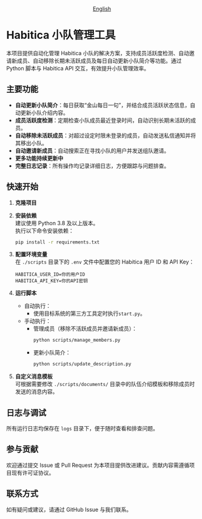 <div align="center">

[English](/README/README_en.md)

</div>

# Habitica 小队管理工具

本项目提供自动化管理 Habitica 小队的解决方案，支持成员活跃度检测、自动邀请新成员、自动移除长期未活跃成员及每日自动更新小队简介等功能。通过 Python 脚本与 Habitica API 交互，有效提升小队管理效率。

## 主要功能

- **自动更新小队简介**：每日获取“金山每日一句”，并结合成员活跃状态信息，自动更新小队介绍内容。
- **成员活跃度检测**：定期检查小队成员最近登录时间，自动识别长期未活跃的成员。
- **自动移除未活跃成员**：对超过设定时限未登录的成员，自动发送私信通知并将其移出小队。
- **自动邀请新成员**：自动搜索正在寻找小队的用户并发送组队邀请。
- **更多功能持续更新中**
- **完整日志记录**：所有操作均记录详细日志，方便跟踪与问题排查。

## 快速开始

1. **克隆项目**
   
2. **安装依赖**  
   建议使用 Python 3.8 及以上版本。  
   执行以下命令安装依赖：  
   ```bash
   pip install -r requirements.txt
   ```

3. **配置环境变量**  
   在 `./scripts` 目录下的 `.env` 文件中配置您的 Habitica 用户 ID 和 API Key：  
   ```
   HABITICA_USER_ID=你的用户ID
   HABITICA_API_KEY=你的API密钥
   ```

4. **运行脚本**  
   - 自动执行：
     - 使用目标系统的第三方工具定时执行`start.py`。
   - 手动执行：  
     - 管理成员（移除不活跃成员并邀请新成员）：  
       ```bash
       python scripts/manage_members.py
       ```
     - 更新小队简介：  
       ```bash
       python scripts/update_description.py
       ```

5. **自定义消息模板**  
   可根据需要修改 `./scripts/documents/` 目录中的队伍介绍模板和移除成员时发送的消息内容。

## 日志与调试

所有运行日志均保存在 `logs` 目录下，便于随时查看和排查问题。

## 参与贡献

欢迎通过提交 Issue 或 Pull Request 为本项目提供改进建议。贡献内容需遵循项目现有许可证协议。

## 联系方式

如有疑问或建议，请通过 GitHub Issue 与我们联系。
